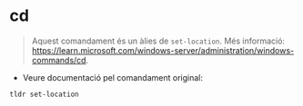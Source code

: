 # cd

> Aquest comandament és un àlies de `set-location`.
> Més informació: <https://learn.microsoft.com/windows-server/administration/windows-commands/cd>.

- Veure documentació pel comandament original:

`tldr set-location`
